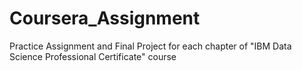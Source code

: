 # Coursera_Assignment
Practice Assignment and Final Project for each chapter of  "IBM Data Science Professional Certificate" course 
